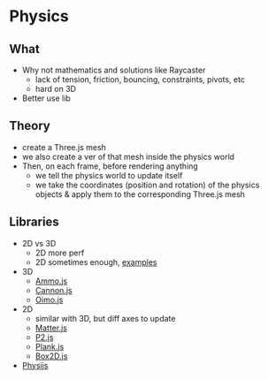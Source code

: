# Physics
## What
- Why not mathematics and solutions like Raycaster
  - lack of tension, friction, bouncing, constraints, pivots, etc
  - hard on 3D
- Better use lib

## Theory
- create a Three.js mesh
- we also create a ver of that mesh inside the physics world
- Then, on each frame, before rendering anything
    - we tell the physics world to update itself
    - we take the coordinates (position and rotation) of the physics objects & apply them to the corresponding Three.js mesh

## Libraries
- 2D vs 3D
  - 2D more perf
  - 2D sometimes enough, [examples](http://letsplay.ouigo.com/)
- 3D
  - [Ammo.js](http://schteppe.github.io/ammo.js-demos/)
  - [Cannon.js](https://schteppe.github.io/cannon.js/)
  - [Oimo.js](https://lo-th.github.io/Oimo.js/#basic)
- 2D
  - similar with 3D, but diff axes to update
  - [Matter.js](https://brm.io/matter-js/)
  - [P2.js](https://schteppe.github.io/p2.js/)
  - [Plank.js](https://piqnt.com/planck.js/)
  - [Box2D.js](https://kripken.github.io/box2d.js/demo/webgl/box2d.html)
- [Physijs](https://chandlerprall.github.io/Physijs/)
